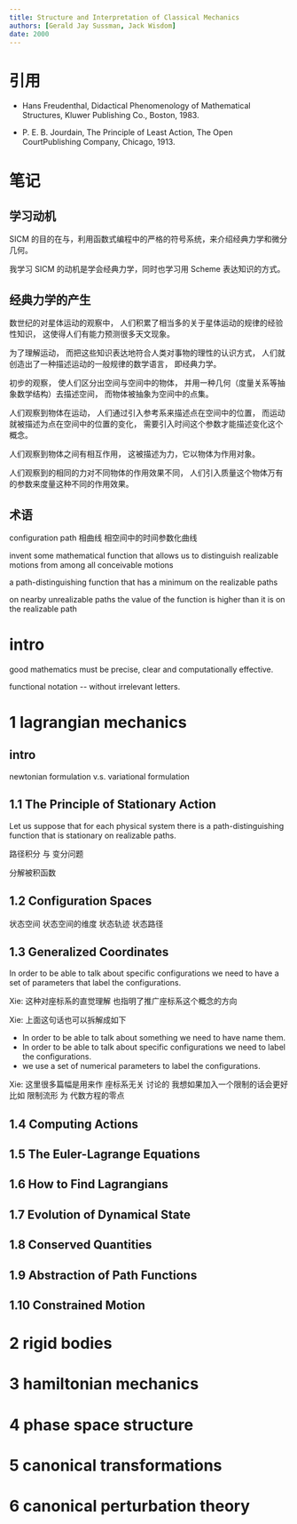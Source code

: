 ```yaml
---
title: Structure and Interpretation of Classical Mechanics
authors: [Gerald Jay Sussman, Jack Wisdom]
date: 2000
---
```


# 引用

- Hans Freudenthal,
  Didactical Phenomenology of Mathematical Structures,
  Kluwer Publishing Co., Boston, 1983.

- P. E. B. Jourdain,
  The Principle of Least Action,
  The Open CourtPublishing Company, Chicago, 1913.

# 笔记

## 学习动机

SICM 的目的在与，利用函数式编程中的严格的符号系统，来介绍经典力学和微分几何。

我学习 SICM 的动机是学会经典力学，同时也学习用 Scheme 表达知识的方式。

## 经典力学的产生

数世纪的对星体运动的观察中，
人们积累了相当多的关于星体运动的规律的经验性知识，
这使得人们有能力预测很多天文现象。

为了理解运动，
而把这些知识表达地符合人类对事物的理性的认识方式，
人们就创造出了一种描述运动的一般规律的数学语言，
即经典力学。

初步的观察，
使人们区分出空间与空间中的物体，
并用一种几何（度量关系等抽象数学结构）去描述空间，
而物体被抽象为空间中的点集。

人们观察到物体在运动，
人们通过引入参考系来描述点在空间中的位置，
而运动就被描述为点在空间中的位置的变化，
需要引入时间这个参数才能描述变化这个概念。

人们观察到物体之间有相互作用，
这被描述为力，它以物体为作用对象。

人们观察到的相同的力对不同物体的作用效果不同，
人们引入质量这个物体万有的参数来度量这种不同的作用效果。

## 术语

configuration path
相曲线 相空间中的时间参数化曲线

invent some mathematical function
that allows us to distinguish realizable motions
from among all conceivable motions

a path-distinguishing function
that has a minimum on the realizable paths

on nearby unrealizable paths the value of the function
is higher than it is on the realizable path

# intro

good mathematics must be precise, clear and computationally effective.

functional notation -- without irrelevant letters.

# 1 lagrangian mechanics

## intro

newtonian formulation v.s. variational formulation

## 1.1 The Principle of Stationary Action

Let us suppose that for each physical system
there is a path-distinguishing function
that is stationary on realizable paths.

路径积分 与 变分问题

分解被积函数

## 1.2 Configuration Spaces

状态空间
状态空间的维度
状态轨迹 状态路径

## 1.3 Generalized Coordinates

In order to be able to talk about specific configurations
we need to have a set of parameters
that label the configurations.

Xie:
这种对座标系的直觉理解
也指明了推广座标系这个概念的方向

Xie:
上面这句话也可以拆解成如下
- In order to be able to talk about something
  we need to have name them.
- In order to be able to talk about specific configurations
  we need to label the configurations.
- we use a set of numerical parameters
  to label the configurations.

Xie:
这里很多篇幅是用来作 座标系无关 讨论的
我想如果加入一个限制的话会更好
比如 限制流形 为 代数方程的零点

## 1.4 Computing Actions

## 1.5 The Euler-Lagrange Equations

## 1.6 How to Find Lagrangians

## 1.7 Evolution of Dynamical State

## 1.8 Conserved Quantities

## 1.9 Abstraction of Path Functions

## 1.10 Constrained Motion

# 2 rigid bodies

# 3 hamiltonian mechanics

# 4 phase space structure

# 5 canonical transformations

# 6 canonical perturbation theory
